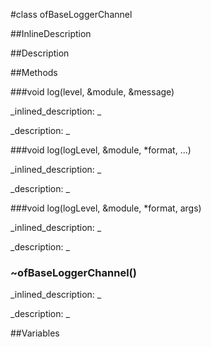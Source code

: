 #class ofBaseLoggerChannel


##InlineDescription








##Description





##Methods



###void log(level, &module, &message)

<!--
_syntax: log(level, &module, &message)_
_name: log_
_returns: void_
_returns_description: _
_parameters: ofLogLevel level, const string &module, const string &message_
_access: public_
_version_started: 007_
_version_deprecated: _
_summary: _
_constant: False_
_static: no_
_visible: True_
_advanced: False_
-->

_inlined_description: _









_description: _








<!----------------------------------------------------------------------------->

###void log(logLevel, &module, *format, ...)

<!--
_syntax: log(logLevel, &module, *format, ...)_
_name: log_
_returns: void_
_returns_description: _
_parameters: ofLogLevel level, const string &module, const char *format,..._
_access: public_
_version_started: 007_
_version_deprecated: _
_summary: _
_constant: False_
_static: no_
_visible: True_
_advanced: False_
-->

_inlined_description: _









_description: _








<!----------------------------------------------------------------------------->

###void log(logLevel, &module, *format, args)

<!--
_syntax: log(logLevel, &module, *format, args)_
_name: log_
_returns: void_
_returns_description: _
_parameters: ofLogLevel level, const string &module, const char *format, va_list args_
_access: public_
_version_started: 007_
_version_deprecated: _
_summary: _
_constant: False_
_static: no_
_visible: True_
_advanced: False_
-->

_inlined_description: _









_description: _








<!----------------------------------------------------------------------------->

### ~ofBaseLoggerChannel()

<!--
_syntax: ~ofBaseLoggerChannel()_
_name: ~ofBaseLoggerChannel_
_returns: _
_returns_description: _
_parameters: _
_access: public_
_version_started: 007_
_version_deprecated: _
_summary: _
_constant: False_
_static: no_
_visible: True_
_advanced: False_
-->

_inlined_description: _









_description: _








<!----------------------------------------------------------------------------->

##Variables




